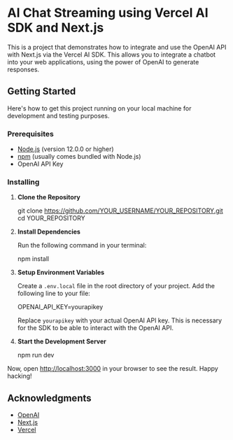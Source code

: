 # AI Chat Streaming using Vercel AI SDK and Next.js

This is a project that demonstrates how to integrate and use the OpenAI API with Next.js via the Vercel AI SDK. This allows you to integrate a chatbot into your web applications, using the power of OpenAI to generate responses.

## Getting Started

Here's how to get this project running on your local machine for development and testing purposes.

### Prerequisites

- [Node.js](https://nodejs.org/en/) (version 12.0.0 or higher)
- [npm](https://www.npmjs.com/) (usually comes bundled with Node.js)
- OpenAI API Key

### Installing

1. **Clone the Repository**

    git clone https://github.com/YOUR_USERNAME/YOUR_REPOSITORY.git
    cd YOUR_REPOSITORY

2. **Install Dependencies**

    Run the following command in your terminal:
    
    npm install

3. **Setup Environment Variables**

    Create a `.env.local` file in the root directory of your project. Add the following line to your file:

    OPENAI_API_KEY=yourapikey
    
    Replace `yourapikey` with your actual OpenAI API key. This is necessary for the SDK to be able to interact with the OpenAI API.

4. **Start the Development Server**


    npm run dev


Now, open [http://localhost:3000](http://localhost:3000) in your browser to see the result. Happy hacking!


## Acknowledgments

- [OpenAI](https://openai.com/)
- [Next.js](https://nextjs.org/)
- [Vercel](https://vercel.com/)
